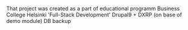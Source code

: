 That project was created as a part of educational programm Business College Helsinki 'Full-Stack Development'
Drupal9 + DXRP (on base of demo module)
DB backup 
